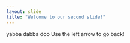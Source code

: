 ```yaml
---
layout: slide
title: "Welcome to our second slide!"
---
```

yabba dabba doo
Use the left arrow to go back!
